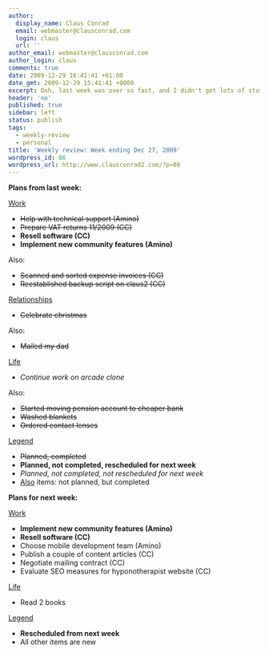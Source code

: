 ```yaml
---
author:
  display_name: Claus Conrad
  email: webmaster@clausconrad.com
  login: claus
  url: ''
author_email: webmaster@clausconrad.com
author_login: claus
comments: true
date: 2009-12-29 16:41:41 +01:00
date_gmt: 2009-12-29 15:41:41 +0000
excerpt: Ooh, last week was over so fast, and I didn't get lots of stuff done before Sunday/Monday due to the holidays - but it was nice spending time with my family and I had some good talks with them.
header: 'no'
published: true
sidebar: left
status: publish
tags:
  - weekly-review
  - personal
title: 'Weekly review: Week ending Dec 27, 2009'
wordpress_id: 86
wordpress_url: http://www.clausconrad2.com/?p=86
---
```

<a id="last-week"></a>**Plans from last week:**

<u>Work</u>

*   <del>Help with technical support (Amino)</del>
*   <del>Prepare VAT returns 11/2009 (CC)</del>
*   **Resell software (CC)**
*   **Implement new community features (Amino)**

Also:

*   <del>Scanned and sorted expense invoices (CC)</del>
*   <del>Reestablished backup script on claus2 (CC)</del>

<u>Relationships</u>

*   <del>Celebrate christmas</del>

Also:

*   <del>Mailed my dad</del>

<u>Life</u>

*   _Continue work on arcade clone_

Also:

*   <del>Started moving pension account to cheaper bank</del>
*   <del>Washed blankets</del>
*   <del>Ordered contact lenses</del>

<u>Legend</u>

*   <del>Planned, completed</del>
*   **Planned, not completed, rescheduled for next week**
*   _Planned, not completed, not rescheduled for next week_
*   <u>Also</u> items: not planned, but completed

**Plans for next week:**

<u>Work</u>

*   **Implement new community features (Amino)**
*   **Resell software (CC)**
*   Choose mobile development team (Amino)
*   Publish a couple of content articles (CC)
*   Negotiate mailing contract (CC)
*   Evaluate SEO measures for hyponotherapist website (CC)

<u>Life</u>

*   Read 2 books

<u>Legend</u>

*   **Rescheduled from next week**
*   All other items are new
